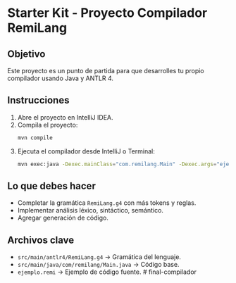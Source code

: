 # Starter Kit - Proyecto Compilador RemiLang

## Objetivo
Este proyecto es un punto de partida para que desarrolles tu propio compilador usando Java y ANTLR 4.

## Instrucciones
1. Abre el proyecto en IntelliJ IDEA.
2. Compila el proyecto:
   ```bash
   mvn compile
   ```
3. Ejecuta el compilador desde IntelliJ o Terminal:
   ```bash
   mvn exec:java -Dexec.mainClass="com.remilang.Main" -Dexec.args="ejemplo.remi"
   ```

## Lo que debes hacer
- Completar la gramática `RemiLang.g4` con más tokens y reglas.
- Implementar análisis léxico, sintáctico, semántico.
- Agregar generación de código.

## Archivos clave
- `src/main/antlr4/RemiLang.g4` → Gramática del lenguaje.
- `src/main/java/com/remilang/Main.java` → Código base.
- `ejemplo.remi` → Ejemplo de código fuente.
#   f i n a l - c o m p i l a d o r  
 